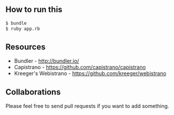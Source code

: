 How to run this
---------------
```bash
$ bundle
$ ruby app.rb
```

Resources
---------
- Bundler - http://bundler.io/
- Capistrano - https://github.com/capistrano/capistrano
- Kreeger's Webistrano - https://github.com/kreeger/webistrano

Collaborations
--------------
Please feel free to send pull requests if you want to add something.
